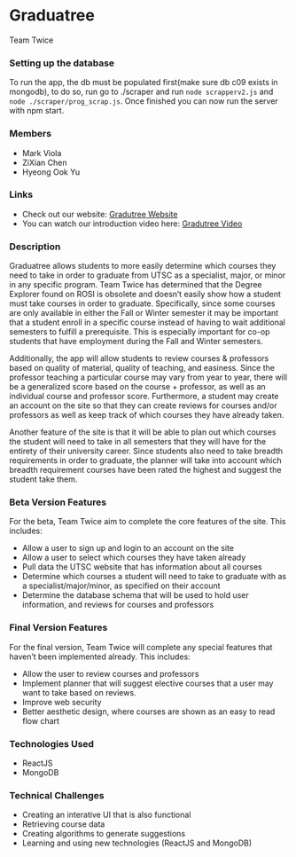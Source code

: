 # Graduatree 

Team Twice

### Setting up the database

To run the app, the db must be populated first(make sure db c09 exists in mongodb), to do so, run go to ./scraper and run `node scrapperv2.js` and `node ./scraper/prog_scrap.js`. Once finished you can now run the server with npm start.


### Members

- Mark Viola
- ZiXian Chen
- Hyeong Ook Yu

### Links

- Check out our website: [Gradutree Website](https://www.gradutree.me/)
- You can watch our introduction video here: [Gradutree Video](https://www.youtube.com/watch?v=2o3K9oEM6Ls&feature=youtu.be)

### Description

Graduatree allows students to more easily determine which courses they need to take in order to graduate from UTSC as a specialist, major, or minor in any specific program. Team Twice has determined that the Degree Explorer found on ROSI is obsolete and doesn’t easily show how a student must take courses in order to graduate. Specifically, since some courses are only available in either the Fall or Winter semester it may be important that a student enroll in a specific course instead of having to wait additional semesters to fulfill a prerequisite. This is especially important for co-op students that have employment during the Fall and Winter semesters. 

Additionally, the app will allow students to review courses & professors based on quality of material, quality of teaching, and easiness. Since the professor teaching a particular course may vary from year to year, there will be a generalized score based on the course + professor, as well as an individual course and professor score. Furthermore, a student may create an account on the site so that they can create reviews for courses and/or professors as well as keep track of which courses they have already taken. 

Another feature of the site is that it will be able to plan out which courses the student will need to take in all semesters that they will have for the entirety of their university career. Since students also need to take breadth requirements in order to graduate, the planner will take into account which breadth requirement courses have been rated the highest and suggest the student take them.


### Beta Version Features

For the beta, Team Twice aim to complete the core features of the site. This includes:

-	Allow a user to sign up and login to an account on the site
-	Allow a user to select which courses they have taken already
-	Pull data the UTSC website that has information about all courses
-	Determine which courses a student will need to take to graduate with as a specialist/major/minor, as specified on their account
-	Determine the database schema that will be used to hold user information, and reviews for courses and professors


### Final Version Features

For the final version, Team Twice will complete any special features that haven’t been implemented already. This includes:

-	Allow the user to review courses and professors
-	Implement planner that will suggest elective courses that a user may want to take based on reviews. 
-	Improve web security 
-	Better aesthetic design, where courses are shown as an easy to read flow chart 


### Technologies Used

- ReactJS
- MongoDB


### Technical Challenges

- Creating an interative UI that is also functional
- Retrieving course data
- Creating algorithms to generate suggestions
- Learning and using new technologies (ReactJS and MongoDB)
